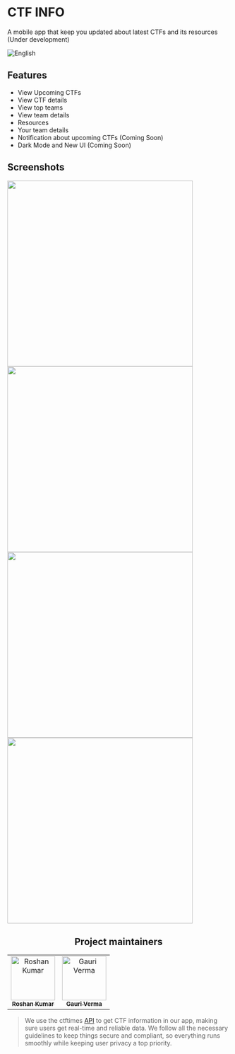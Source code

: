 # CTF INFO

A mobile app that keep you updated about latest CTFs and its resources (Under development)

![English](https://github.com/user-attachments/assets/5f228629-c3ea-4515-a5e3-e0d318f2514b)

## Features


- View Upcoming CTFs
- View CTF details
- View top teams
- View team details
- Resources
- Your team details
- Notification about upcoming CTFs (Coming Soon)
- Dark Mode and New UI (Coming Soon)

## Screenshots 

<img src="https://github.com/user-attachments/assets/ad3fb1c3-8f76-4fa2-9be6-5ab4f7239b20" height="420">
<img src="https://github.com/user-attachments/assets/df835580-977c-4592-9f3e-3c7288dc08da" height="420">
<img src="https://github.com/user-attachments/assets/843a1af4-cdad-4891-825b-941f0f38e11f" height="420">
<img src="https://github.com/user-attachments/assets/c90dc879-8c3c-4b7d-b7d9-b9eb6e6338c7" height="420">

<h2 align='center'> Project maintainers </h2>
<table align='center'>
<tr>
    <td align="center">
        <a href="https://github.com/youhaveme9">
            <img src="https://avatars.githubusercontent.com/u/58213083?v=4" width="100;" alt="Roshan Kumar"/>
            <br />
            <sub><b>Roshan Kumar</b></sub>
        </a>
    </td>
    <td align="center">
        <a href="https://github.com/garys-demons">
            <img src="https://avatars.githubusercontent.com/u/178498812?v=4" width="100;" alt="Gauri Verma"/>
            <br />
            <sub><b>Gauri Verma</b></sub>
        </a>
    </td>
  </tr>
</table>

> We use the ctftimes [API](https://ctftime.org/api/) to get CTF information in our app, making sure users get real-time and reliable data. We follow all the necessary guidelines to keep things secure and compliant, so everything runs smoothly while keeping user privacy a top priority.